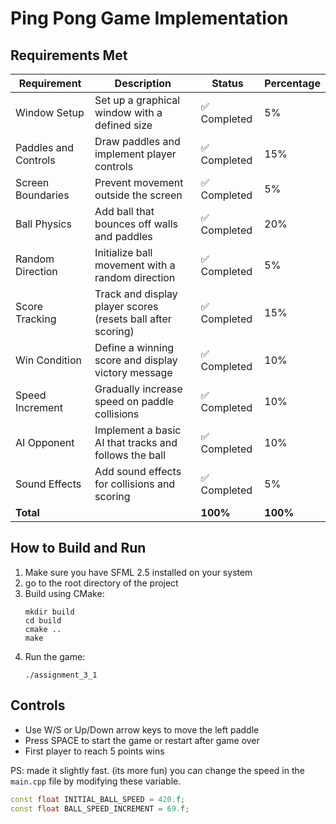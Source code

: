 # Ping Pong Game Implementation 

## Requirements Met
| Requirement | Description | Status | Percentage |
|------------|-------------|--------|------------|
| Window Setup | Set up a graphical window with a defined size | ✅ Completed | 5% |
| Paddles and Controls | Draw paddles and implement player controls | ✅ Completed | 15% |
| Screen Boundaries | Prevent movement outside the screen | ✅ Completed | 5% |
| Ball Physics | Add ball that bounces off walls and paddles | ✅ Completed | 20% |
| Random Direction | Initialize ball movement with a random direction | ✅ Completed | 5% |
| Score Tracking | Track and display player scores (resets ball after scoring) | ✅ Completed | 15% |
| Win Condition | Define a winning score and display victory message | ✅ Completed | 10% |
| Speed Increment | Gradually increase speed on paddle collisions | ✅ Completed | 10% |
| AI Opponent | Implement a basic AI that tracks and follows the ball | ✅ Completed | 10% |
| Sound Effects | Add sound effects for collisions and scoring | ✅ Completed | 5% |
| **Total** | | **100%** | **100%** |

## How to Build and Run

1. Make sure you have SFML 2.5 installed on your system
2. go to the root directory of the project
3. Build using CMake:
   ```
   mkdir build
   cd build
   cmake ..
   make
   ```
4. Run the game:
   ```
   ./assignment_3_1
   ```

## Controls
- Use W/S or Up/Down arrow keys to move the left paddle
- Press SPACE to start the game or restart after game over
- First player to reach 5 points wins

PS: made it slightly fast. (its more fun) 
you can change the speed in the `main.cpp` file by modifying these variable.
```cpp
const float INITIAL_BALL_SPEED = 420.f;
const float BALL_SPEED_INCREMENT = 69.f;
```